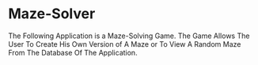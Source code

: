 # Maze-Solver
 The Following Application is a Maze-Solving Game. The Game Allows The User To Create His Own Version of A Maze or To View A Random Maze From The Database Of The Application.
